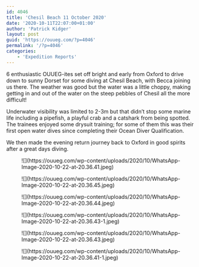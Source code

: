 ```yaml
---
id: 4046
title: 'Chesil Beach 11 October 2020'
date: '2020-10-11T22:07:00+01:00'
author: 'Patrick Kidger'
layout: post
guid: 'https://ouueg.com/?p=4046'
permalink: '/?p=4046'
categories:
    - 'Expedition Reports'
---
```


6 enthusiastic OUUEG-ites set off bright and early from Oxford to drive down to sunny Dorset for some diving at Chesil Beach, with Becca joining us there. The weather was good but the water was a little choppy, making getting in and out of the water on the steep pebbles of Chesil all the more difficult!

Underwater visibility was limited to 2-3m but that didn’t stop some marine life including a pipefish, a playful crab and a catshark from being spotted. The trainees enjoyed some drysuit training; for some of them this was their first open water dives since completing their Ocean Diver Qualification.

We then made the evening return journey back to Oxford in good spirits after a great days diving.

<figure class="wp-block-image size-large">![](https://ouueg.com/wp-content/uploads/2020/10/WhatsApp-Image-2020-10-22-at-20.36.41.jpeg)</figure><figure class="wp-block-image size-large">![](https://ouueg.com/wp-content/uploads/2020/10/WhatsApp-Image-2020-10-22-at-20.36.45.jpeg)</figure><figure class="wp-block-image size-large">![](https://ouueg.com/wp-content/uploads/2020/10/WhatsApp-Image-2020-10-22-at-20.36.44.jpeg)</figure><figure class="wp-block-image size-large">![](https://ouueg.com/wp-content/uploads/2020/10/WhatsApp-Image-2020-10-22-at-20.36.43-1.jpeg)</figure><figure class="wp-block-image size-large">![](https://ouueg.com/wp-content/uploads/2020/10/WhatsApp-Image-2020-10-22-at-20.36.43.jpeg)</figure><figure class="wp-block-image size-large">![](https://ouueg.com/wp-content/uploads/2020/10/WhatsApp-Image-2020-10-22-at-20.36.41-1.jpeg)</figure>